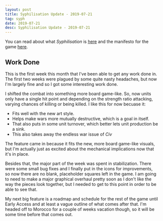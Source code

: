 ```yaml
---
layout: post
title: Syphilisation Update - 2019-07-21
tag: syph
date: 2019-07-21
desc: Syphilisation Update - 2019-07-21
---
```



You can read about what *Syphilisation* is [here](/blog/syph/announce) and the manifesto for the game [here](/blog/syph/manifesto).

## Work Done

This is the first week this month that I've been able to get any work done in. The first two weeks were plagued by some quite nasty headaches, but now I'm largely fine and so I got some interesting work done.


I shifted the combat into something more board game-like. So, now units only have a single hit point and depending on the strength ratio attacking, varying chances of killing or being killed. I like this for now becuase it:
- Fits well with the new art style.
- Helps make wars more mutually destructive, which is a goal in itself.
- That also puts in some unit turnover, which better lets unit production be a sink.
- This also takes away the endless war issue of *Civ*



The feature came in because it fits the new, more board game-like visuals, but I'm actually just as excited about the mechanical implications now that it's in place.


Besides that, the major part of the week was spent in stabilization. There were some small bug fixes and I finally put in the icons for improvements, so now there are no blank, placeholder squares left in the game. I am going to need to make a major graphical overhaul pretty soon as I don't like the way the pieces look together, but I needed to get to this point in order to be able to see that.


My next big feature is a roadmap and schedule for the rest of the game until Early Access and at least a vague outline of what comes after that. I'm headed off to Morocco for a couple of weeks vacation though, so it will be some time before that comes out.

